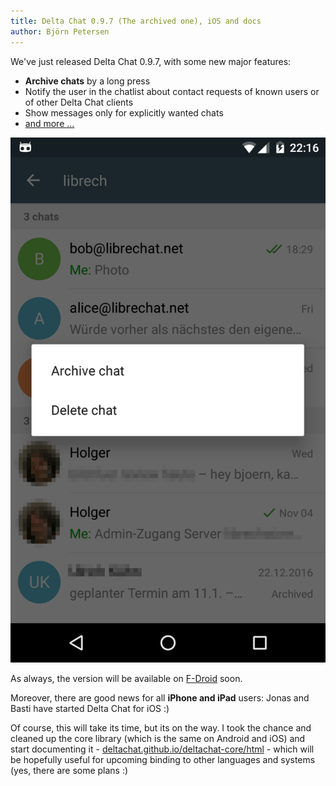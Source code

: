 ```yaml
---
title: Delta Chat 0.9.7 (The archived one), iOS and docs
author: Björn Petersen
---
```


We've just released Delta Chat 0.9.7, with some new major features:

* **Archive chats** by a long press
* Notify the user in the chatlist about contact requests of known users or of other Delta Chat clients
* Show messages only for explicitly wanted chats
* [and more ...](changelog)

![Archive functionality screenshot](../assets/blog/20171114-archive-chats.png)

As always, the version will be available on [F-Droid](https://f-droid.org/packages/com.b44t.messenger/) soon.

Moreover, there are good news for all **iPhone and iPad** users: Jonas and Basti have started Delta Chat for iOS :)

Of course, this will take its time, but its on the way.  I took the chance and cleaned up the core library (which is the same on Android and iOS)
and start documenting it - [deltachat.github.io/deltachat-core/html](https://deltachat.github.io/deltachat-core/html/) - 
which will be hopefully useful for upcoming binding to other languages and systems (yes, there are some plans :)


